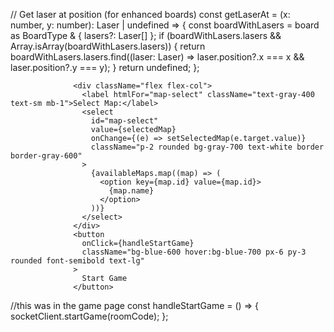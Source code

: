   // Get laser at position (for enhanced boards)
  const getLaserAt = (x: number, y: number): Laser | undefined => {
    const boardWithLasers = board as BoardType & { lasers?: Laser[] };
    if (boardWithLasers.lasers && Array.isArray(boardWithLasers.lasers)) {
      return boardWithLasers.lasers.find((laser: Laser) => laser.position?.x === x && laser.position?.y === y);
    }
    return undefined;
  };


                  <div className="flex flex-col">
                    <label htmlFor="map-select" className="text-gray-400 text-sm mb-1">Select Map:</label>
                    <select
                      id="map-select"
                      value={selectedMap}
                      onChange={(e) => setSelectedMap(e.target.value)}
                      className="p-2 rounded bg-gray-700 text-white border border-gray-600"
                    >
                      {availableMaps.map((map) => (
                        <option key={map.id} value={map.id}>
                          {map.name}
                        </option>
                      ))}
                    </select>
                  </div>
                  <button
                    onClick={handleStartGame}
                    className="bg-blue-600 hover:bg-blue-700 px-6 py-3 rounded font-semibold text-lg"
                  >
                    Start Game
                  </button>



//this was in the game page
  const handleStartGame = () => {
    socketClient.startGame(roomCode);
  };
